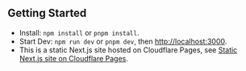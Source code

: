 ## Getting Started

- Install: `npm install` or `pnpm install`.
- Start Dev: `npm run dev` or `pnpm dev`, then [http://localhost:3000](http://localhost:3000).
- This is a static Next.js site hosted on Cloudflare Pages, see [Static Next.js site on Cloudflare Pages](https://developers.cloudflare.com/pages/framework-guides/nextjs/deploy-a-static-nextjs-site/).